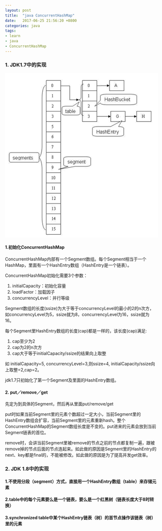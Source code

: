 ```yaml
---
layout: post
title:  "java ConcurrentHashMap"
date:   2017-06-25 21:56:20 +0800
categories: java
tags:
- learn
- java
- ConcurrentHashMap
---
```

### 1. JDK1.7中的实现

![concurrenthashmap-1](/public/img/2017-06-25-concurrenthashmap.png)

#### 1.初始化ConcurrentHashMap

ConcurrentHashMap内部有一个Segment数组。每个Segment相当于一个HashMap，里面有一个HashEntry数组（HashEntry是一个链表）。

ConcurrentHashMap初始化需要3个参数：
 1. initialCapacity：初始化容量
 2. loadFactor：加载因子
 3. concurrencyLevel：并行等级

Segment数组的长度(ssize)为大于等于concurrencyLevel的最小的2的n次方，如concurrencyLevel为5，ssize就为8，concurrencyLevel为16，ssize就为16。

每个Segment里HashEntry数组的长度(cap)都是一样的，该长度(cap)满足:
1. cap至少为2
2. cap为2的n次方
3. cap大于等于initialCapacity/ssize的结果向上取整

如 initialCapacity=5, concurrencyLevel=3,则ssize=4, initialCapacity/ssize向上取整=2,cap=2。

jdk1.7只初始化了第一个Segment及里面的HashEntry数组。

#### 2. put／remove／get

先定为到具体的Segment，然后再从里面put/remove/get

put时如果当前Segment里的元素个数超过一定大小，当前Segment里的HashEntry数组会扩容，当前Segment里的元素重新hash。整个ConcurrentHashMap的Segment数组长度是不变的。put进来的元素会放到当前Segment链表的首位。

remove时，会讲当前Segment里被remove的节点之前的节点都复制一遍，跟被remove掉的节点后面的节点连起来。如此做的原因是Segment里的HashEntry的next、key都是final的，不能被修改。如此做的原因是为了提高并发get效率。

### 2. JDK 1.8中的实现

#### 1.不使用分段（segment）方式，直接用一个HashEntry数组（table）来存储元素

#### 2.table中的每个元素要么是一个链表，要么是一个红黑树（链表长度大于8时转换）

#### 3.synchronized table中某个HashEntry链表（树）的首节点操作该链表（树）里的元素


